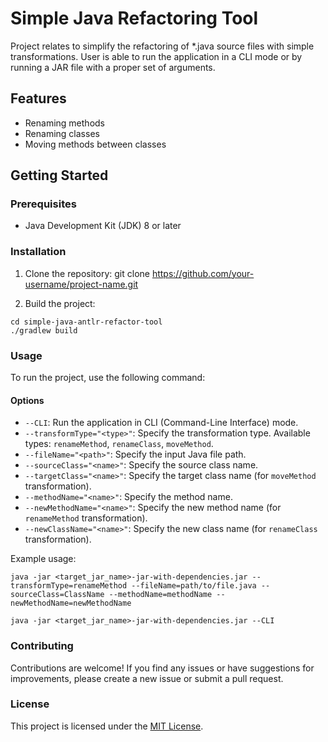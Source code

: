 # Simple Java Refactoring Tool

Project relates to simplify the refactoring of *.java source files with simple transformations. User is able to run the application in a CLI mode or by running a JAR file with a proper set of arguments. 
## Features

- Renaming methods
- Renaming classes
- Moving methods between classes

## Getting Started

### Prerequisites

- Java Development Kit (JDK) 8 or later

### Installation

1. Clone the repository:
   git clone https://github.com/your-username/project-name.git

2. Build the project:
```agsl
cd simple-java-antlr-refactor-tool
./gradlew build
```

### Usage

To run the project, use the following command:


#### Options

- `--CLI`: Run the application in CLI (Command-Line Interface) mode.
- `--transformType="<type>"`: Specify the transformation type. Available types: `renameMethod`, `renameClass`, `moveMethod`.
- `--fileName="<path>"`: Specify the input Java file path.
- `--sourceClass="<name>"`: Specify the source class name.
- `--targetClass="<name>"`: Specify the target class name (for `moveMethod` transformation).
- `--methodName="<name>"`: Specify the method name.
- `--newMethodName="<name>"`: Specify the new method name (for `renameMethod` transformation).
- `--newClassName="<name>"`: Specify the new class name (for `renameClass` transformation).

Example usage:

```agsl
java -jar <target_jar_name>-jar-with-dependencies.jar --transformType=renameMethod --fileName=path/to/file.java --sourceClass=ClassName --methodName=methodName --newMethodName=newMethodName
```

```agsl
java -jar <target_jar_name>-jar-with-dependencies.jar --CLI
```


### Contributing

Contributions are welcome! If you find any issues or have suggestions for improvements, please create a new issue or submit a pull request.

### License

This project is licensed under the [MIT License](LICENSE).

